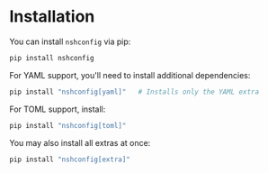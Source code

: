 # Installation

You can install `nshconfig` via pip:

```bash
pip install nshconfig
```

For YAML support, you'll need to install additional dependencies:

```bash
pip install "nshconfig[yaml]"   # Installs only the YAML extra
```

For TOML support, install:

```bash
pip install "nshconfig[toml]"
```

You may also install all extras at once:

```bash
pip install "nshconfig[extra]"
```
